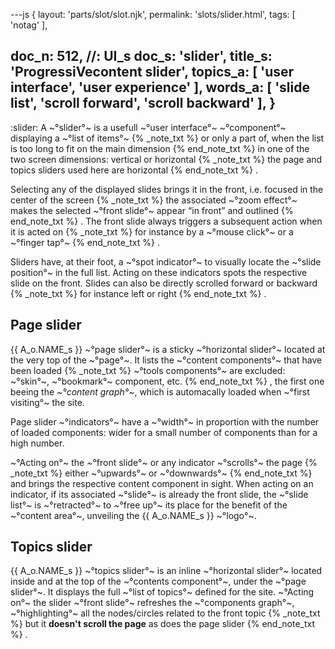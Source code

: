 ---js
{
  layout: 'parts/slot/slot.njk',
  permalink: 'slots/slider.html',
  tags: [ 'notag' ],

  doc_n: 512,    //: UI_s
  doc_s: 'slider',
  title_s: 'ProgressiVecontent slider',
  topics_a: [ 'user interface', 'user experience' ],
  words_a: [ 'slide list', 'scroll forward', 'scroll backward' ],
}
---
:slider:
A ~°slider°~ is a usefull ~°user interface°~ ~°component°~ displaying a ~°list of items°~
{% _note_txt  %}
or only a part of, when the list is too long to fit on the main dimension
{% end_note_txt %}
in one of the two screen dimensions: vertical or horizontal
{% _note_txt %}
the page and topics sliders used here are horizontal
{% end_note_txt %}
.

Selecting any of the displayed slides brings it in the front, i.e. focused in the center of the screen
{% _note_txt %}
the associated ~°zoom effect°~ makes the selected ~°front slide°~ appear <q>in front</q> and outlined
{% end_note_txt %}
. The front slide always triggers a subsequent action when it is acted on
{% _note_txt %}
for instance by a ~°mouse click°~ or a ~°finger tap°~
{% end_note_txt %}
.

Sliders have, at their foot, a ~°spot indicator°~ to visually locate the ~°slide position°~ in the full list.
Acting on these indicators spots the respective slide on the front. Slides can also be directly scrolled forward or backward
{% _note_txt %}
for instance left or right
{% end_note_txt %}
.


## Page slider

{{ A_o.NAME_s }} ~°page slider°~ is a sticky ~°horizontal slider°~ located at the very top of the ~°page°~.
It lists the ~°content components°~ that have been loaded
{% _note_txt  %}
~°tools components°~ are excluded: ~°skin°~, ~°bookmark°~ component, etc.
{% end_note_txt %}
, the first one beeing the _~°content graph°~_, which is automacally loaded when ~°first visiting°~ the site.

Page slider ~°indicators°~ have a ~°width°~ in proportion with the number of loaded components: wider for a small number of components than for a high number.

~°Acting on°~ the ~°front slide°~ or any indicator ~°scrolls°~ the page
{% _note_txt  %}
either ~°upwards°~ or ~°downwards°~
{% end_note_txt %}
and brings the respective content component in sight.
When acting on an indicator, if its associated ~°slide°~ is already the front slide, the ~°slide list°~ is ~°retracted°~ to ~°free up°~ its place for the benefit of the ~°content area°~, unveiling the {{ A_o.NAME_s }} ~°logo°~.


## Topics slider

{{ A_o.NAME_s }} ~°topics slider°~ is an inline ~°horizontal slider°~ located inside and at the top of the ~°contents component°~, under the ~°page slider°~.
It displays the full ~°list of topics°~ defined for the site.
~°Acting on°~ the slider ~°front slide°~ refreshes the ~°components graph°~, ~°highlighting°~ all the nodes/circles related to the front topic
{% _note_txt  %}
but it **doesn't scroll the page** as does the page slider
{% end_note_txt %}
.
